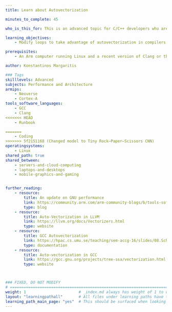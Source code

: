 ```yaml
---
title: Learn about Autovectorization

minutes_to_complete: 45

who_is_this_for: This is an advanced topic for C/C++ developers who are interested in taking advantage of autovectorization in compilers.

learning_objectives: 
    - Modify loops to take advantage of autovectorization in compilers

prerequisites:
    - An Arm computer running Linux and a recent version of Clang or the GNU compiler (gcc) installed.

author: Konstantinos Margaritis

### Tags
skilllevels: Advanced
subjects: Performance and Architecture
armips:
    - Neoverse
    - Cortex-A
tools_software_languages:
    - GCC
    - Clang
<<<<<<< HEAD
    - Runbook

=======
    - Coding
>>>>>>> 5f2151168 (Changed model to Tiny Rock–Paper–Scissors CNN)
operatingsystems:
    - Linux
shared_path: true
shared_between:
    - servers-and-cloud-computing
    - laptops-and-desktops
    - mobile-graphics-and-gaming


further_reading:
    - resource:
        title: An update on GNU performance
        link: https://community.arm.com/arm-community-blogs/b/tools-software-ides-blog/posts/update-on-gnu-performance
        type: blog
    - resource:
        title: Auto-Vectorization in LLVM
        link: https://llvm.org/docs/Vectorizers.html
        type: website
    - resource:
        title: GCC Autovectorization
        link: https://hpac.cs.umu.se/teaching/sem-accg-16/slides/08.Schmitz-GGC_Autovec.pdf
        type: documentation
    - resource:
        title: Auto-vectorization in GCC
        link: https://gcc.gnu.org/projects/tree-ssa/vectorization.html
        type: website



### FIXED, DO NOT MODIFY
# ================================================================================
weight: 1                       # _index.md always has weight of 1 to order correctly
layout: "learningpathall"       # All files under learning paths have this same wrapper
learning_path_main_page: "yes"  # This should be surfaced when looking for related content. Only set for _index.md of learning path content.
---
```

